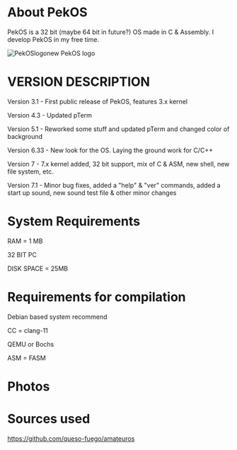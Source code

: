 
# About PekOS
PekOS is a 32 bit (maybe 64 bit in future?) OS made in C & Assembly. I develop PekOS in my free time.

![PekOSlogonew](https://user-images.githubusercontent.com/94230991/149319315-a9a305ab-6b3d-4501-a50e-cd7600890cb8.png)  PekOS logo

# VERSION DESCRIPTION

Version 3.1  - First public release of PekOS, features 3.x kernel

Version 4.3  - Updated pTerm

Version 5.1  - Reworked some stuff and updated pTerm and changed color of background

Version 6.33 - New look for the OS. Laying the ground work for C/C++

Version 7    - 7.x kernel added, 32 bit support, mix of C & ASM, new shell, new file system, etc.

Version 7.1  - Minor bug fixes, added a "help" & "ver" commands, added a start up sound, new sound test file & other minor changes

# System Requirements

RAM = 1 MB

32 BIT PC

DISK SPACE = 25MB

# Requirements for compilation

Debian based system recommend

CC = clang-11

QEMU or Bochs

ASM = FASM

# Photos

# Sources used
https://github.com/queso-fuego/amateuros
